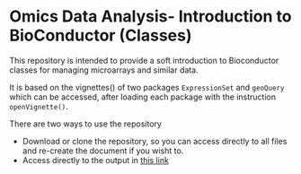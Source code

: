 # Omics Data Analysis- Introduction to BioConductor (Classes)

This repository is intended to provide a soft introduction to Bioconductor classes for managing microarrays and similar data.

It is based on the vignettes() of two packages `ExpressionSet` and `geoQuery` which can be accessed, after loading each package with the instruction `openVignette()`.

There are two ways to use the repository

- Download or clone the repository, so you can access directly to all files and re-create the document if you wisht to.
- Access directly to the output in [this link](https://aspteaching.github.io/Omics_Data_Analysis-Case_Study_0-Introduction_to_BioC/)